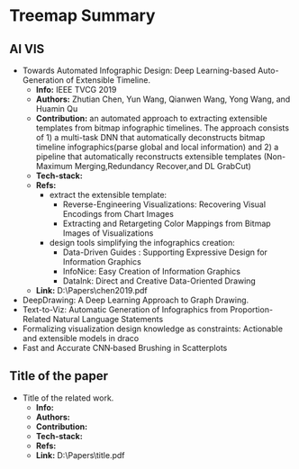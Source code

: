 Treemap Summary
===

AI VIS
---
* Towards Automated Infographic Design: Deep Learning-based Auto-Generation of Extensible Timeline.
  * **Info:** IEEE TVCG 2019
  * **Authors:** Zhutian Chen, Yun Wang, Qianwen Wang, Yong Wang, and Huamin Qu
  * **Contribution:**  an automated approach to extracting extensible templates from bitmap infographic timelines. The approach consists of 1) a multi-task DNN that automatically deconstructs bitmap timeline infographics(parse global and local information) and 2) a pipeline that automatically reconstructs extensible templates (Non-Maximum Merging,Redundancy Recover,and DL GrabCut)
  * **Tech-stack:** 
  * **Refs:** 
    * extract the extensible template:
      * Reverse-Engineering Visualizations: Recovering Visual Encodings from Chart Images 
      * Extracting and Retargeting Color Mappings from Bitmap Images of Visualizations
    * design tools simplifying the infographics creation:
      *  Data-Driven Guides : Supporting Expressive Design for Information Graphics
      *  InfoNice: Easy Creation of Information Graphics
      *  DataInk: Direct and Creative Data-Oriented Drawing
  * **Link:** D:\Papers\chen2019.pdf
* DeepDrawing: A Deep Learning Approach to Graph Drawing.
* Text-to-Viz: Automatic Generation of Infographics from Proportion-Related Natural Language Statements
* Formalizing visualization design knowledge as constraints: Actionable and extensible models in draco 
* Fast and Accurate CNN‐based Brushing in Scatterplots


Title of the paper
---
* Title of the related work.
  * **Info:** 
  * **Authors:** 
  * **Contribution:** 
  * **Tech-stack:** 
  * **Refs:** 
  * **Link:** D:\Papers\title.pdf